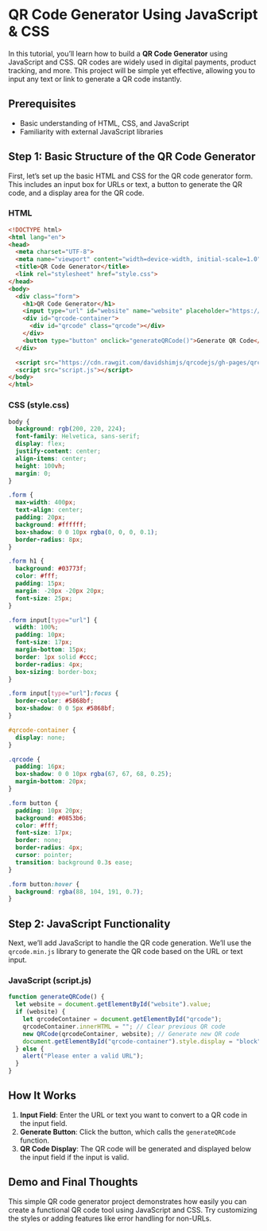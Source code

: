 # QR Code Generator Using JavaScript & CSS

In this tutorial, you’ll learn how to build a **QR Code Generator** using JavaScript and CSS. QR codes are widely used in digital payments, product tracking, and more. This project will be simple yet effective, allowing you to input any text or link to generate a QR code instantly.

## Prerequisites
- Basic understanding of HTML, CSS, and JavaScript
- Familiarity with external JavaScript libraries

## Step 1: Basic Structure of the QR Code Generator

First, let’s set up the basic HTML and CSS for the QR code generator form. This includes an input box for URLs or text, a button to generate the QR code, and a display area for the QR code.

### HTML
```html
<!DOCTYPE html>
<html lang="en">
<head>
  <meta charset="UTF-8">
  <meta name="viewport" content="width=device-width, initial-scale=1.0">
  <title>QR Code Generator</title>
  <link rel="stylesheet" href="style.css">
</head>
<body>
  <div class="form">
    <h1>QR Code Generator</h1>
    <input type="url" id="website" name="website" placeholder="https://example.com" required />
    <div id="qrcode-container">
      <div id="qrcode" class="qrcode"></div>
    </div>
    <button type="button" onclick="generateQRCode()">Generate QR Code</button>
  </div>

  <script src="https://cdn.rawgit.com/davidshimjs/qrcodejs/gh-pages/qrcode.min.js"></script>
  <script src="script.js"></script>
</body>
</html>
```

### CSS (style.css)
```css
body {
  background: rgb(200, 220, 224);
  font-family: Helvetica, sans-serif;
  display: flex;
  justify-content: center;
  align-items: center;
  height: 100vh;
  margin: 0;
}

.form {
  max-width: 400px;
  text-align: center;
  padding: 20px;
  background: #ffffff;
  box-shadow: 0 0 10px rgba(0, 0, 0, 0.1);
  border-radius: 8px;
}

.form h1 {
  background: #03773f;
  color: #fff;
  padding: 15px;
  margin: -20px -20px 20px;
  font-size: 25px;
}

.form input[type="url"] {
  width: 100%;
  padding: 10px;
  font-size: 17px;
  margin-bottom: 15px;
  border: 1px solid #ccc;
  border-radius: 4px;
  box-sizing: border-box;
}

.form input[type="url"]:focus {
  border-color: #5868bf;
  box-shadow: 0 0 5px #5868bf;
}

#qrcode-container {
  display: none;
}

.qrcode {
  padding: 16px;
  box-shadow: 0 0 10px rgba(67, 67, 68, 0.25);
  margin-bottom: 20px;
}

.form button {
  padding: 10px 20px;
  background: #0853b6;
  color: #fff;
  font-size: 17px;
  border: none;
  border-radius: 4px;
  cursor: pointer;
  transition: background 0.3s ease;
}

.form button:hover {
  background: rgba(88, 104, 191, 0.7);
}
```

## Step 2: JavaScript Functionality

Next, we’ll add JavaScript to handle the QR code generation. We’ll use the `qrcode.min.js` library to generate the QR code based on the URL or text input.

### JavaScript (script.js)
```javascript
function generateQRCode() {
  let website = document.getElementById("website").value;
  if (website) {
    let qrcodeContainer = document.getElementById("qrcode");
    qrcodeContainer.innerHTML = ""; // Clear previous QR code
    new QRCode(qrcodeContainer, website); // Generate new QR code
    document.getElementById("qrcode-container").style.display = "block";
  } else {
    alert("Please enter a valid URL");
  }
}
```

## How It Works
1. **Input Field**: Enter the URL or text you want to convert to a QR code in the input field.
2. **Generate Button**: Click the button, which calls the `generateQRCode` function.
3. **QR Code Display**: The QR code will be generated and displayed below the input field if the input is valid.

## Demo and Final Thoughts

This simple QR code generator project demonstrates how easily you can create a functional QR code tool using JavaScript and CSS. Try customizing the styles or adding features like error handling for non-URLs.


